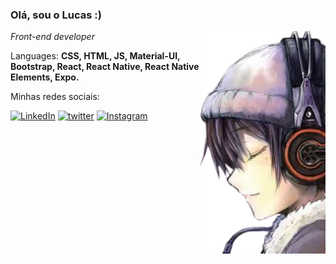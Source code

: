 ### Olá, sou o Lucas :)

<img align='right' src="https://github.com/lucsoliver/lucsoliver/blob/master/7819a7bc7fc9211ee6740f167ad6392d--anime-guys-hot-anime-removebg-preview.png" width="200">
<p><em>Front-end developer</a>
</em></p>
 
<p align="left">
Languages: <strong>CSS, HTML, JS, Material-UI,
Bootstrap, React, React Native, React Native Elements, Expo. </strong>
</p>

<p align="left">
 Minhas redes sociais:
</p>

[![LinkedIn](https://img.shields.io/badge/LinkedIn-0077B5?style=for-the-badge&logo=linkedin&logoColor=white)](https://www.linkedin.com/in/lucas-oliveira-paula/)
[![twitter](https://img.shields.io/badge/twitter-1DA1F2?style=for-the-badge&logo=twitter&logoColor=white)](https://twitter.com/lyunnee)
[![Instagram](https://img.shields.io/badge/instagram-E4405F?style=for-the-badge&logo=instagram&logoColor=white)](https://www.instagram.com/lucasolvp) 


<!-- <div>
  <a href="https://github.com/lucsoliver"> <img height="180em" src="https://github-readme-stats.vercel.app/api?username=lucsoliver&show_icons=true&theme=tokyonight&include_all_commits=true&count_private=true"/>
    </div> --->


